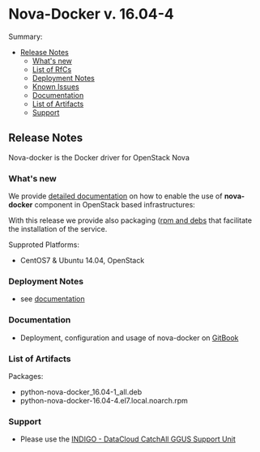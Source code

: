 # Nova-Docker v. 16.04-4

Summary:
* [Release Notes](#id1)
  * [What's new](#id2)
  * [List of RfCs](#id3)
  * [Deployment Notes](#id4)
  * [Known Issues](#id5)
  * [Documentation](#id6)
  * [List of Artifacts](#id7)
  * [Support](#id8)


<a id="id1"></a>
## Release Notes
Nova-docker is the Docker driver for OpenStack Nova

<a id="id2"></a>
### What's new

We provide [detailed documentation](https://indigo-dc.gitbooks.io/nova-docker-documentation/content/) on how to enable the use of **nova-docker** component in OpenStack based infrastructures:

With this release we provide also packaging ([rpm and debs]((#id7)) that facilitate the installation of the service.

Supproted Platforms:
* CentOS7 & Ubuntu 14.04, OpenStack

<a id="id4"></a>
### Deployment Notes

* see [documentation](https://indigo-dc.gitbooks.io/nova-docker-documentation/content/) 
 

<a id="id6"></a>
### Documentation

* Deployment, configuration and usage of nova-docker on [GitBook](https://indigo-dc.gitbooks.io/openstack-nova-docker/content/) 

<a id="id7"></a>
### List of Artifacts

Packages:
* python-nova-docker_16.04-1_all.deb
* python-nova-docker-16.04-4.el7.local.noarch.rpm

<a id="id8"></a>
### Support

* Please use the [INDIGO - DataCloud CatchAll GGUS Support Unit](
https://wiki.egi.eu/wiki/GGUS:INDIGO_DataCloud_Catch-all_FAQ)